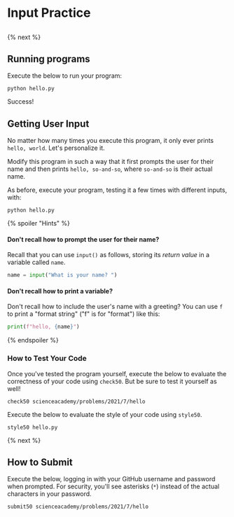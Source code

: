 # Input Practice

##

{% next %}

## Running programs

Execute the below to run your program:

```
python hello.py
```

Success!

## Getting User Input

No matter how many times you execute this program, it only ever prints `hello, world`. Let's personalize it.

Modify this program in such a way that it first prompts the user for their name and then prints `hello, so-and-so`, where `so-and-so` is their actual name.

As before, execute your program, testing it a few times with different inputs, with:

```
python hello.py
```

{% spoiler "Hints" %}

#### Don't recall how to prompt the user for their name?

Recall that you can use `input()` as follows, storing its *return value* in a variable called `name`.

```python
name = input("What is your name? ")
```

#### Don't recall how to print a variable?

Don't recall how to include the user's name with a greeting? You can use `f` to print a "format string" ("f" is for "format") like this:

```python
print(f"hello, {name}")
```

{% endspoiler %}

### How to Test Your Code

Once you've tested the program yourself, execute the below to evaluate the correctness of your code using `check50`. But be sure to test it yourself as well!

```
check50 scienceacademy/problems/2021/7/hello
```

Execute the below to evaluate the style of your code using `style50`.

```
style50 hello.py
```

{% next %}

## How to Submit

Execute the below, logging in with your GitHub username and password when prompted. For security, you'll see asterisks (`*`) instead of the actual characters in your password.

```
submit50 scienceacademy/problems/2021/7/hello
```
